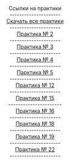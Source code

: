 
<center>Ссылки на практики</center>
<center>---------------------</center>
<center><a href="http://git.scc/git/Repository/c48b7ec4-6440-4794-9a24-4a690327ceef/master/Raw/pr.zip">Скачать все практики</a></center>
<center>---------------------</center>
<center><a href="http://git.scc/git/Repository/c48b7ec4-6440-4794-9a24-4a690327ceef/master/Tree/pr/pr02">Практика № 2</a></center>
<center>---------------------</center>
<center><a href="http://git.scc/git/Repository/c48b7ec4-6440-4794-9a24-4a690327ceef/master/Tree/pr/pr03">Практика № 3</a></center>
<center>---------------------</center>
<center><a href="http://git.scc/git/Repository/c48b7ec4-6440-4794-9a24-4a690327ceef/master/Tree/pr/pr04">Практика № 4</a></center>
<center>---------------------</center>
<center><a href="http://git.scc/git/Repository/c48b7ec4-6440-4794-9a24-4a690327ceef/master/Tree/pr/pr05">Парктика № 5</a></center>
<center>---------------------</center>
<center><a href="http://git.scc/git/Repository/c48b7ec4-6440-4794-9a24-4a690327ceef/master/Tree/pr/pr12">Практика № 12</a></center>
<center>---------------------</center>
<center><a href="http://git.scc/git/Repository/c48b7ec4-6440-4794-9a24-4a690327ceef/master/Tree/pr/pr15">Практика № 15</a></center>
<center>----------------------</center>
<center><a href="http://git.scc/git/Repository/c48b7ec4-6440-4794-9a24-4a690327ceef/master/Tree/pr/pr16">Практика № 16</a></center>
<center>---------------------</center>
<center><a href="http://git.scc/git/Repository/c48b7ec4-6440-4794-9a24-4a690327ceef/master/Tree/pr/pr18">Практика № 18</a></center>
<center>---------------------</center>
<center><a href="http://git.scc/git/Repository/c48b7ec4-6440-4794-9a24-4a690327ceef/master/Tree/pr/pr19">Практика № 19</a></center>
<center>---------------------</center>
<center><a href="http://git.scc/git/Repository/c48b7ec4-6440-4794-9a24-4a690327ceef/master/Tree/pr/pr22">Практика № 22</a></center>
<center>---------------------</center>
